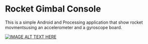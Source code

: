 # Rocket Gimbal Console
This is a simple Android and Processing application that show rocket movmentsusing an accelerometer and a gyroscope board. 



[![IMAGE ALT TEXT HERE](https://img.youtube.com/vi/BK87Pj5PZXU/0.jpg)](https://www.youtube.com/watch?v=BK87Pj5PZXU)


